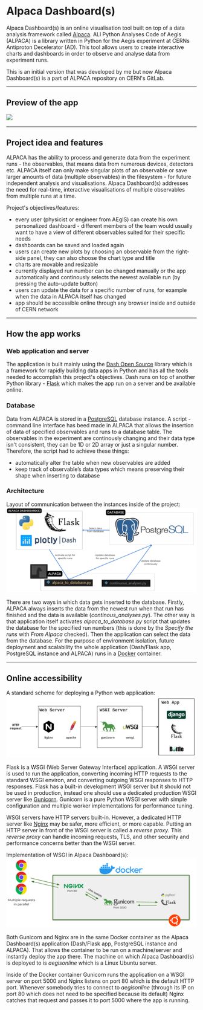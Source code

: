 # Alpaca Dashboard(s)

Alpaca Dashboard(s) is an online visualisation tool built on top of a data analysis framework called [Alpaca](https://aegis.docs.cern.ch/ALPACA). ALl Python Analyses Code of Aegis (ALPACA) is a library written in Python for the Aegis experiment
at CERNs Antiproton Decelerator (AD). This tool allows users to create interactive charts and dashboards in order to observe and analyse data from experiment runs.

This is an initial version that was developed by me but now Alpaca Dashboard(s) is a part of ALPACA repository on CERN's GitLab. 

---

## Preview of the app

<img src="dashboard_preview.gif"/>

---

## Project idea and features

ALPACA has the ability to process and generate data from the experiment runs - the observables, that means data from numerous devices, detectors etc. ALPACA itself can only make singular plots of an observable or save larger amounts of data (multiple observables) in the filesystem - for future independent analysis and visualisations. Alpaca Dashboard(s) addresses the need for real-time, interactive visualisations of multiple observables from multiple runs at a time.

Project's objectives/features:
- every user (physicist or engineer from AEgIS) can create his own personalized dashboard - different members of the team would usually want to have a view of different observables suited for their specific needs
- dashboards can be saved and loaded again
- users can create new plots by choosing an observable from the right-side panel, they can also choose the chart type and title
- charts are movable and resizable
- currently displayed run number can be changed manually or the app automatically and continously selects the newest available run (by pressing the auto-update button)
- users can update the data for a specific number of runs, for example when the data in ALPACA itself has changed
- app should be accessible online through any browser inside and outside of CERN network

---

## How the app works

### Web application and server
The application is built mainly using the [Dash Open Source](https://dash.plotly.com/) library which is a framework for rapidly building data apps in Python and has all the tools needed to accomplish this project's objectives. Dash runs on top of another Python library - [Flask](https://flask.palletsprojects.com/en/2.3.x/) which makes the app run on a server and be available online.

### Database
Data from ALPACA is stored in a [PostgreSQL](https://www.postgresql.org/) database instance. A script - command line interface has beed made in ALPACA that allows the insertion of data of specified observables and runs to a database table. The observables in the experiment are continously changing and their data type isn't consistent, they can be 1D or 2D array or just a singular number. Therefore, the script had to achieve these things:
- automatically alter the table when new observables are added
- keep track of observable’s data types which means preserving their shape when inserting to database

### Architecture
Layout of communication between the instances inside of the project:
<img src="app_architecture.png"/>

There are two ways in which data gets inserted to the database. Firstly, ALPACA always inserts the data from the newest run when that run has finished and the data is available (*continous_analyses.py*). The other way is that application itself activates *alpaca_to_database.py* script that updates the database for the specified run numbers (this is done by the *Specify the runs* with *From Alpaca* checked). Then the application can select the data from the database. For the purpose of environment isolation, future deployment and scalability the whole application (Dash/Flask app, PostgreSQL instance and ALPACA) runs in a [Docker](https://www.docker.com/) container. 

---

## Online accessibility
A standard scheme for deploying a Python web application:
<img src="python_server.png"/>

Flask is a WSGI (Web Server Gateway Interface) application. A WSGI server is used to run the application, converting incoming HTTP requests to the standard WSGI environ, and converting outgoing WSGI responses to HTTP responses. Flask has a built-in development WSGI server but it should not be used in production, instead one should use a dedicated production WSGI server like [Gunicorn](https://gunicorn.org/). Gunicorn is a pure Python WSGI server with simple configuration and multiple worker implementations for performance tuning.

WSGI servers have HTTP servers built-in. However, a dedicated HTTP server like [Nginx](https://nginx.org/) may be safer, more efficient, or more capable. Putting an HTTP server in front of the WSGI server is called a *reverse proxy*. This *reverse proxy* can handle incoming requests, TLS, and other security and performance concerns better than the WSGI server.

Implementation of WSGI in Alpaca Dashboard(s):
<img src="contenerization.png"/>

Both Gunicorn and Nginx are in the same Docker container as the Alpaca Dashboard(s) application (Dash/Flask app, PostgreSQL instance and ALPACA). That allows the container to be run on a machine/server and instantly deploy the app there. The machine on which Alpaca Dashboard(s) is deployed to is *aegisonline* which is a Linux Ubuntu server.

Inside of the Docker container Gunicorn runs the application on a WSGI server on port 5000 and Nginx listens on port 80 which is the default HTTP port. Whenever somebody tries to connect to *aegisonline* (through its IP on port 80 which does not need to be specified because its default) Nginx catches that request and passes it to port 5000 where the app is running.
